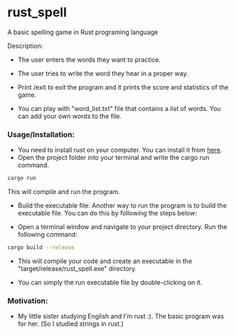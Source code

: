 # rust_spell
A basic spelling game in Rust programing language

Description:
- The user enters the words they want to practice.

- The user tries to write the word they hear in a proper way.
- Print /exit to exit the program and it prints the score and statistics of the game.
- You can play with "word_list.txt" file that contains a list of words. You can add your own words to the file.

### Usage/Installation:
- You need to install rust on your computer. You can install it from [here](https://www.rust-lang.org/tools/install).
- Open the project folder into your terminal and write the cargo run command.
```bash
cargo run
```

This will compile and run the program.

- Build the executable file: Another way to run the program is to build the executable file. You can do this by following the steps below:

- Open a terminal window and navigate to your project directory. Run the following command:
  
```bash
cargo build --release
```

- This will compile your code and create an executable in the "target/release/rust_spell.exe" directory.


- You can simply the run executable file by double-clicking on it. 


### Motivation:
- My little sister studying English and I'm rust :). The basic program was for her. (So I studied strings in rust.)

